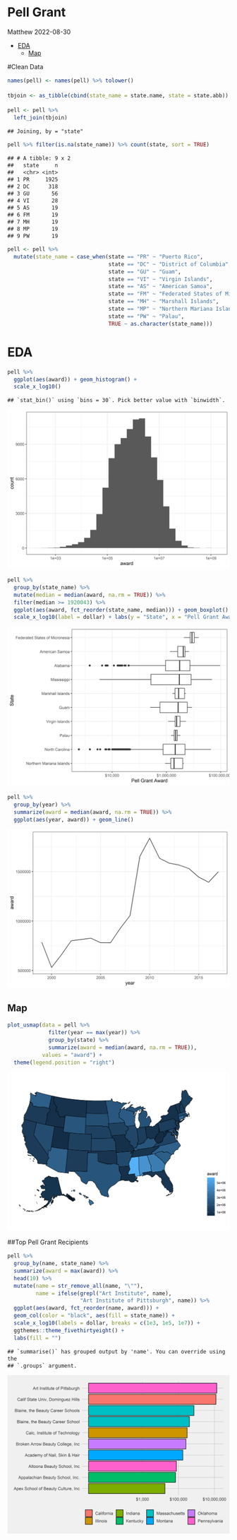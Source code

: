 Pell Grant
================
Matthew
2022-08-30

-   <a href="#eda" id="toc-eda">EDA</a>
    -   <a href="#map" id="toc-map">Map</a>

\#Clean Data

``` r
names(pell) <- names(pell) %>% tolower()

tbjoin <- as_tibble(cbind(state_name = state.name, state = state.abb))

pell <- pell %>% 
  left_join(tbjoin)
```

    ## Joining, by = "state"

``` r
pell %>% filter(is.na(state_name)) %>% count(state, sort = TRUE)
```

    ## # A tibble: 9 x 2
    ##   state     n
    ##   <chr> <int>
    ## 1 PR     1925
    ## 2 DC      318
    ## 3 GU       56
    ## 4 VI       28
    ## 5 AS       19
    ## 6 FM       19
    ## 7 MH       19
    ## 8 MP       19
    ## 9 PW       19

``` r
pell <- pell %>% 
  mutate(state_name = case_when(state == "PR" ~ "Puerto Rico",
                                state == "DC" ~ "District of Columbia",
                                state == "GU" ~ "Guam",
                                state == "VI" ~ "Virgin Islands",
                                state == "AS" ~ "American Samoa",
                                state == "FM" ~ "Federated States of Micronesia",
                                state == "MH" ~ "Marshall Islands",
                                state == "MP" ~ "Northern Mariana Islands",
                                state == "PW" ~ "Palau",
                                TRUE ~ as.character(state_name)))
```

# EDA

``` r
pell %>% 
  ggplot(aes(award)) + geom_histogram() +
  scale_x_log10()
```

    ## `stat_bin()` using `bins = 30`. Pick better value with `binwidth`.

![](Pell-Grants_files/figure-gfm/unnamed-chunk-3-1.png)<!-- -->

``` r
pell %>% 
  group_by(state_name) %>% 
  mutate(median = median(award, na.rm = TRUE)) %>% 
  filter(median >= 1920043) %>% 
  ggplot(aes(award, fct_reorder(state_name, median))) + geom_boxplot() +
  scale_x_log10(label = dollar) + labs(y = "State", x = "Pell Grant Award")
```

![](Pell-Grants_files/figure-gfm/unnamed-chunk-3-2.png)<!-- -->

``` r
pell %>% 
  group_by(year) %>% 
  summarize(award = median(award, na.rm = TRUE)) %>% 
  ggplot(aes(year, award)) + geom_line()
```

![](Pell-Grants_files/figure-gfm/unnamed-chunk-3-3.png)<!-- -->

## Map

``` r
plot_usmap(data = pell %>% 
             filter(year == max(year)) %>% 
             group_by(state) %>% 
             summarize(award = median(award, na.rm = TRUE)), 
           values = "award") +
  theme(legend.position = "right")
```

![](Pell-Grants_files/figure-gfm/unnamed-chunk-4-1.png)<!-- -->

\##Top Pell Grant Recipients

``` r
pell %>% 
  group_by(name, state_name) %>% 
  summarize(award = max(award)) %>% 
  head(10) %>% 
  mutate(name = str_remove_all(name, "\""),
         name = ifelse(grepl("Art Institute", name), 
                       "Art Institute of Pittsburgh", name)) %>% 
  ggplot(aes(award, fct_reorder(name, award))) + 
  geom_col(color = "black", aes(fill = state_name)) +
  scale_x_log10(labels = dollar, breaks = c(1e3, 1e5, 1e7)) + 
  ggthemes::theme_fivethirtyeight() +
  labs(fill = "")
```

    ## `summarise()` has grouped output by 'name'. You can override using the
    ## `.groups` argument.

![](Pell-Grants_files/figure-gfm/unnamed-chunk-5-1.png)<!-- -->
